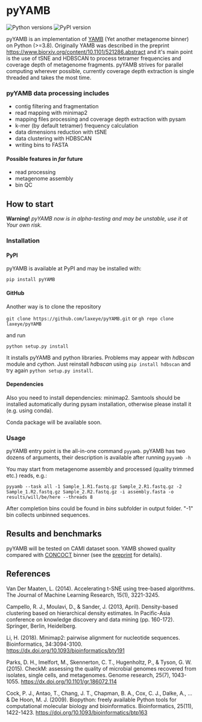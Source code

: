 # pyYAMB

![Python versions](https://img.shields.io/pypi/pyversions/pyyamb.svg)
![PyPI version](https://img.shields.io/pypi/v/pyyamb.svg)

pyYAMB is an implementation of [YAMB](https://github.com/laxeye/YAMB/) (Yet another metagenome binner) on Python (>=3.8). Originally YAMB was described in the preprint https://www.biorxiv.org/content/10.1101/521286.abstract and it's main point is the use of tSNE and HDBSCAN to process tetramer frequencies and coverage depth of metagenome fragments. pyYAMB strives for parallel computing wherever possible, currently coverage depth extraction is single threaded and takes the most time.

### pyYAMB data processing includes

* contig filtering and fragmentation
* read mapping with minimap2
* mapping files processing and coverage depth extraction with pysam
* k-mer (by default tetramer) frequency calculation
* data dimensions reduction with tSNE
* data clustering with HDBSCAN
* writing bins to FASTA

#### Possible features in *far* future

* read processing
* metagenome assembly
* bin QC

## How to start

**Warning!** *pyYAMB now is in alpha-testing and may be unstable, use it at Your own risk.*

### Installation

#### PyPI

pyYAMB is available at PyPI and may be installed with:

`pip install pyYAMB`

#### GitHub

Another way is to clone the repository

`git clone https://github.com/laxeye/pyYAMB.git` or `gh repo clone laxeye/pyYAMB`

and run

`python setup.py install`

It installs pyYAMB and python libraries. Problems may appear with *hdbscan* module and *cython*. Just reinstall *hdbscan* using `pip install hdbscan` and try again `python setup.py install`.

#### Dependencies

Also you need to install dependencies: minimap2. Samtools should be installed automatically during pysam installation, otherwise please install it (e.g. using conda). 

Conda package will be available soon.

### Usage

pyYAMB entry point is the all-in-one command `pyyamb`. pyYAMB has two dozens of arguments, their description is available after running `pyyamb -h`

You may start from metagenome assembly and processed (quality trimmed etc.) reads, e.g.:

`pyyamb --task all -1 Sample_1.R1.fastq.gz Sample_2.R1.fastq.gz -2 Sample_1.R2.fastq.gz Sample_2.R2.fastq.gz -i assembly.fasta -o results/will/be/here --threads 8`

After completion bins could be found in *bins* subfolder in output folder. "-1" bin collects unbinned sequences.

## Results and benchmarks

pyYAMB will be tested on CAMI dataset soon. YAMB showed quality compared with [CONCOCT](https://github.com/BinPro/CONCOCT) binner (see the [preprint](https://www.biorxiv.org/content/10.1101/521286.abstract) for details).


## References

Van Der Maaten, L. (2014). Accelerating t-SNE using tree-based algorithms. The Journal of Machine Learning Research, 15(1), 3221-3245.

Campello, R. J., Moulavi, D., & Sander, J. (2013, April). Density-based clustering based on hierarchical density estimates. In Pacific-Asia conference on knowledge discovery and data mining (pp. 160-172). Springer, Berlin, Heidelberg.

Li, H. (2018). Minimap2: pairwise alignment for nucleotide sequences. Bioinformatics, 34:3094-3100. https://dx.doi.org/10.1093/bioinformatics/bty191

Parks, D. H., Imelfort, M., Skennerton, C. T., Hugenholtz, P., & Tyson, G. W. (2015). CheckM: assessing the quality of microbial genomes recovered from isolates, single cells, and metagenomes. Genome research, 25(7), 1043-1055. https://dx.doi.org/10.1101/gr.186072.114

Cock, P. J., Antao, T., Chang, J. T., Chapman, B. A., Cox, C. J., Dalke, A., ... & De Hoon, M. J. (2009). Biopython: freely available Python tools for computational molecular biology and bioinformatics. Bioinformatics, 25(11), 1422-1423. https://doi.org/10.1093/bioinformatics/btp163
